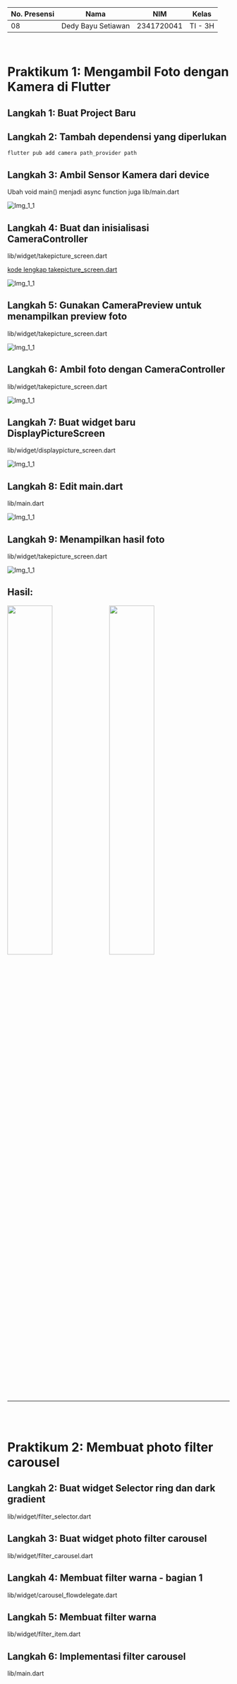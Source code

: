 | No. Presensi | Nama               | NIM        | Kelas   |
| ------------ | ------------------ | ---------- | ------- |
| 08           | Dedy Bayu Setiawan | 2341720041 | TI - 3H |

<br>

# Praktikum 1: Mengambil Foto dengan Kamera di Flutter

## Langkah 1: Buat Project Baru

## Langkah 2: Tambah dependensi yang diperlukan
```
flutter pub add camera path_provider path
```

## Langkah 3: Ambil Sensor Kamera dari device
Ubah void main() menjadi async function juga
lib/main.dart

![Img_1_1](readme_img/image_1_1.png)


## Langkah 4: Buat dan inisialisasi CameraController

lib/widget/takepicture_screen.dart

[kode lengkap takepicture_screen.dart](https://github.com/dedybayu/Pemrograman_Mobile_2025/blob/main/codelab_09_kamera/lib/widget/takepicture_screen.dart)

![Img_1_1](readme_img/image_1_2.png)


## Langkah 5: Gunakan CameraPreview untuk menampilkan preview foto
lib/widget/takepicture_screen.dart

![Img_1_1](readme_img/image_1_3.png)


## Langkah 6: Ambil foto dengan CameraController
lib/widget/takepicture_screen.dart

![Img_1_1](readme_img/image_1_4.png)


## Langkah 7: Buat widget baru DisplayPictureScreen
lib/widget/displaypicture_screen.dart

![Img_1_1](readme_img/image_1_5.png)


## Langkah 8: Edit main.dart
lib/main.dart

![Img_1_1](readme_img/image_1_6.png)


## Langkah 9: Menampilkan hasil foto
lib/widget/takepicture_screen.dart

![Img_1_1](readme_img/image_1_7.png)


## Hasil:
<p float="left">
  <img src="readme_img/image_hasil_1_1.jpg" width="45%" />
  <img src="readme_img/image_hasil_1_1.jpg" width="45%" />
</p>




<br>
<hr>
<br>
<br>

# Praktikum 2: Membuat photo filter carousel

## Langkah 2: Buat widget Selector ring dan dark gradient
lib/widget/filter_selector.dart

## Langkah 3: Buat widget photo filter carousel
lib/widget/filter_carousel.dart

## Langkah 4: Membuat filter warna - bagian 1
lib/widget/carousel_flowdelegate.dart

## Langkah 5: Membuat filter warna
lib/widget/filter_item.dart

## Langkah 6: Implementasi filter carousel
lib/main.dart

